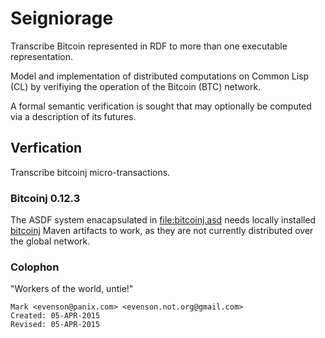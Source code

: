 # Seigniorage

Transcribe Bitcoin represented in RDF to more than one executable
representation.


Model and implementation of distributed computations on Common Lisp
(CL) by verifiying the operation of the Bitcoin (BTC) network.

A formal semantic verification is sought that may optionally be
computed via a description of its futures.



## Verfication

Transcribe bitcoinj micro-transactions.

### Bitcoinj 0.12.3

The ASDF system enacapsulated in <file:bitcoinj.asd> needs locally
installed [bitcoinj][] Maven artifacts to work, as they are not
currently distributed over the global network.

[bitcoinj]: git+https://code.google.com/p/bitcoinj/

### Colophon
"Workers of the world, untie!"

    Mark <evenson@panix.com> <evenson.not.org@gmail.com>
    Created: 05-APR-2015
    Revised: 05-APR-2015

